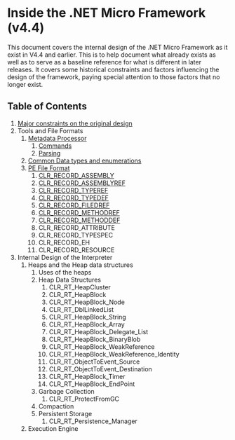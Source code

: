 # Inside the .NET Micro Framework (v4.4)
This document covers the internal design of the .NET Micro Framework as it exist in V4.4 and earlier.
This is to help document what already exists as well as to serve as a baseline reference for what is
different in later releases. It covers some historical constraints and factors influencing the design
of the framework, paying special attention to those factors that no longer exist.

## Table of Contents
1. [Major constraints on the original design](OriginalConstraints.md)
2. Tools and File Formats
    1. [Metadata Processor](MetadataProcessor.md)
        1. [Commands](MetadataProcessor.md#command-line-options)
        2. [Parsing](MetadataProcessor.md#parsing)
    2. [Common Data types and enumerations](Common-PE-Types-and-Enumerations.md)
    3. [PE File Format](PeFileFormat.md)
        1. [CLR_RECORD_ASSEMBLY](AssemblyHeader.md)
        2. [CLR_RECORD_ASSEMBLYREF](AssemblyRefTableEntry.md)
        3. [CLR_RECORD_TYPEREF](TypeRefTableEntry.md)
        4. [CLR_RECORD_TYPEDEF](TypeDefTableEntry.md)
        4. [CLR_RECORD_FILEDREF](FieldRefTableEntry.md)
        5. [CLR_RECORD_METHODREF](MethodRefTableEntry.md)
        6. [CLR_RECORD_METHODDEF](MethodDefTableEntry.md)
        6. CLR_RECORD_ATTRIBUTE
        7. CLR_RECORD_TYPESPEC
        8. CLR_RECORD_EH
        9. CLR_RECORD_RESOURCE
3. Internal Design of the Interpreter
    1. Heaps and the Heap data structures
        1. Uses of the heaps
        2. Heap Data Structures
            1. CLR_RT_HeapCluster
            2. CLR_RT_HeapBlock
            3. CLR_RT_HeapBlock_Node
            4. CLR_RT_DblLinkedList
            5. CLR_RT_HeapBlock_String
            6. CLR_RT_HeapBlock_Array
            7. CLR_RT_HeapBlock_Delegate_List
            8. CLR_RT_HeapBlock_BinaryBlob
            9. CLR_RT_HeapBlock_WeakReference
            10. CLR_RT_HeapBlock_WeakReference_Identity
            11. CLR_RT_ObjectToEvent_Source
            12. CLR_RT_ObjectToEvent_Destination
            13. CLR_RT_HeapBlock_Timer
            14. CLR_RT_HeapBlock_EndPoint
        3. Garbage Collection
            1. CLR_RT_ProtectFromGC
        4. Compaction
        5. Persistent Storage 
            1. CLR_RT_Persistence_Manager
    2. Execution Engine